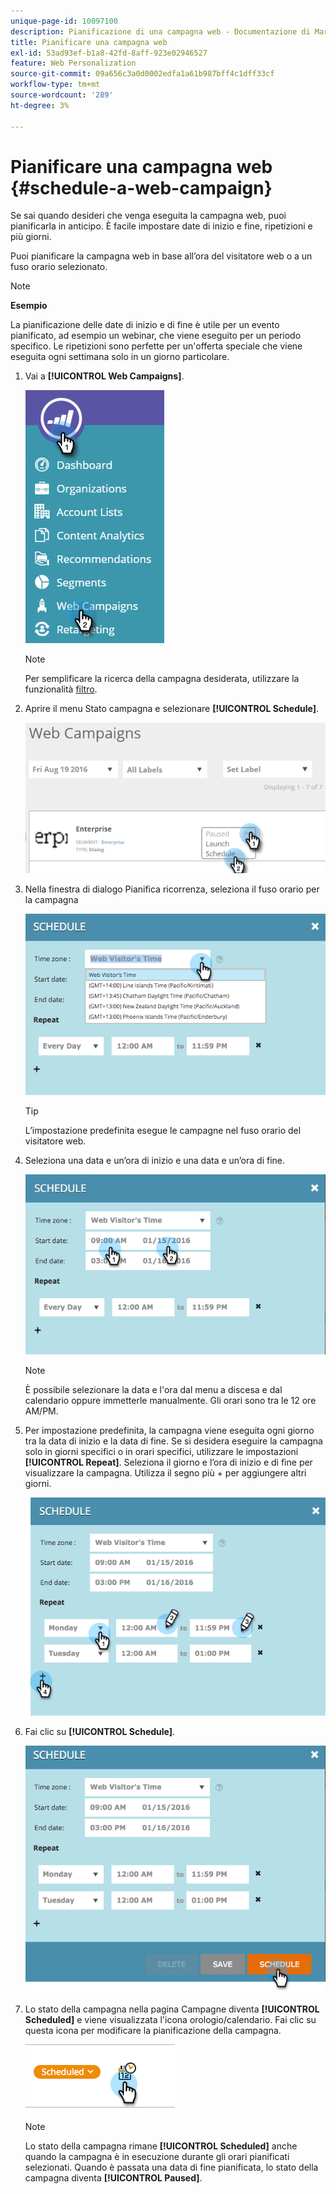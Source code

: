 ```yaml
---
unique-page-id: 10097100
description: Pianificazione di una campagna web - Documentazione di Marketo - Documentazione del prodotto
title: Pianificare una campagna web
exl-id: 53ad93ef-b1a8-42fd-8aff-923e02946527
feature: Web Personalization
source-git-commit: 09a656c3a0d0002edfa1a61b987bff4c1dff33cf
workflow-type: tm+mt
source-wordcount: '289'
ht-degree: 3%

---
```


# Pianificare una campagna web {#schedule-a-web-campaign}

Se sai quando desideri che venga eseguita la campagna web, puoi pianificarla in anticipo. È facile impostare date di inizio e fine, ripetizioni e più giorni.

Puoi pianificare la campagna web in base all’ora del visitatore web o a un fuso orario selezionato.

>[!NOTE]
>
>**Esempio**
>
>La pianificazione delle date di inizio e di fine è utile per un evento pianificato, ad esempio un webinar, che viene eseguito per un periodo specifico. Le ripetizioni sono perfette per un&#39;offerta speciale che viene eseguita ogni settimana solo in un giorno particolare.

1. Vai a **[!UICONTROL Web Campaigns]**.

   ![](assets/image2016-8-18-16-3a38-3a47.png)

   >[!NOTE]
   >
   >Per semplificare la ricerca della campagna desiderata, utilizzare la funzionalità [filtro](/help/marketo/product-docs/web-personalization/working-with-web-campaigns/filter-web-campaigns.md).

1. Aprire il menu Stato campagna e selezionare **[!UICONTROL Schedule]**.

   ![](assets/image2016-8-18-16-3a41-3a45.png)

1. Nella finestra di dialogo Pianifica ricorrenza, seleziona il fuso orario per la campagna

   ![](assets/image2016-1-14-8-3a14-3a20.png)

   >[!TIP]
   >
   >L’impostazione predefinita esegue le campagne nel fuso orario del visitatore web.

1. Seleziona una data e un’ora di inizio e una data e un’ora di fine.

   ![](assets/image2016-1-14-8-3a16-3a12.png)

   >[!NOTE]
   >
   >È possibile selezionare la data e l&#39;ora dal menu a discesa e dal calendario oppure immetterle manualmente. Gli orari sono tra le 12 ore AM/PM.

1. Per impostazione predefinita, la campagna viene eseguita ogni giorno tra la data di inizio e la data di fine. Se si desidera eseguire la campagna solo in giorni specifici o in orari specifici, utilizzare le impostazioni **[!UICONTROL Repeat]**. Seleziona il giorno e l’ora di inizio e di fine per visualizzare la campagna. Utilizza il segno più + per aggiungere altri giorni.

   ![](assets/image2016-1-14-8-3a19-3a37.png)

1. Fai clic su **[!UICONTROL Schedule]**.

   ![](assets/image2016-1-14-8-3a27-3a55.png)

1. Lo stato della campagna nella pagina Campagne diventa **[!UICONTROL Scheduled]** e viene visualizzata l&#39;icona orologio/calendario. Fai clic su questa icona per modificare la pianificazione della campagna.

   ![](assets/image2016-1-14-8-3a27-3a32.png)

   >[!NOTE]
   >
   >Lo stato della campagna rimane **[!UICONTROL Scheduled]** anche quando la campagna è in esecuzione durante gli orari pianificati selezionati. Quando è passata una data di fine pianificata, lo stato della campagna diventa **[!UICONTROL Paused]**.
